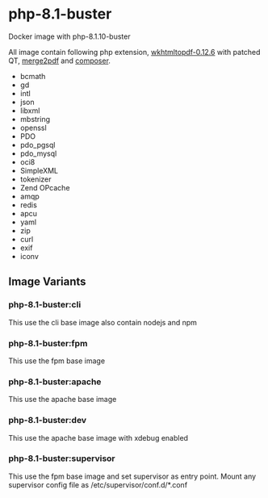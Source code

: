 # php-8.1-buster
Docker image with php-8.1.10-buster

All image contain following php extension, [wkhtmltopdf-0.12.6](https://github.com/wkhtmltopdf/wkhtmltopdf/) with patched QT, [merge2pdf](https://github.com/ajaxray/merge2pdf) and [composer](https://github.com/composer/composer).

- bcmath
- gd
- intl
- json
- libxml
- mbstring
- openssl
- PDO
- pdo_pgsql
- pdo_mysql
- oci8
- SimpleXML
- tokenizer
- Zend OPcache
- amqp
- redis
- apcu
- yaml
- zip
- curl
- exif
- iconv

## Image Variants
### php-8.1-buster:cli
This use the cli base image also contain nodejs and npm

### php-8.1-buster:fpm
This use the fpm base image

### php-8.1-buster:apache
This use the apache base image

### php-8.1-buster:dev
This use the apache base image with xdebug enabled

### php-8.1-buster:supervisor
This use the fpm base image and set supervisor as entry point. Mount any supervisor config file as /etc/supervisor/conf.d/*.conf
